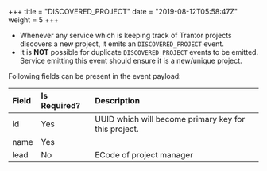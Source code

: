 +++
title = "DISCOVERED_PROJECT"
date = "2019-08-12T05:58:47Z"
weight = 5
+++

- Whenever any service which is keeping track of Trantor projects discovers a
  new project, it emits an `DISCOVERED_PROJECT` event.
- It is **NOT** possible for duplicate `DISCOVERED_PROJECT` events to be
  emitted. Service emitting this event should ensure it is a new/unique project.

Following fields can be present in the event payload:

| Field | Is Required? | Description                                          |
| :--   | :--          | :--                                                  |
| id    | Yes          | UUID which will become primary key for this project. |
| name  | Yes          |                                                      |
| lead  | No           | ECode of project manager                             |
